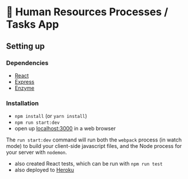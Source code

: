 # 👫 Human Resources Processes / Tasks App

## Setting up

### Dependencies

* [React](https://reactjs.org)
* [Express](https://expressjs.com)
* [Enzyme](https://airbnb.io/enzyme)

### Installation

* `npm install` (or `yarn install`)
* `npm run start:dev`
* open up [localhost:3000](http://localhost:3000) in a web browser

The `run start:dev` command will run both the `webpack` process (in watch mode) to build your client-side javascript files, and the Node process for your server with `nodemon`.

* also created React tests, which can be run with `npm run test`
* also deployed to [Heroku](https://btam-hr-processes-tasks.herokuapp.com/)